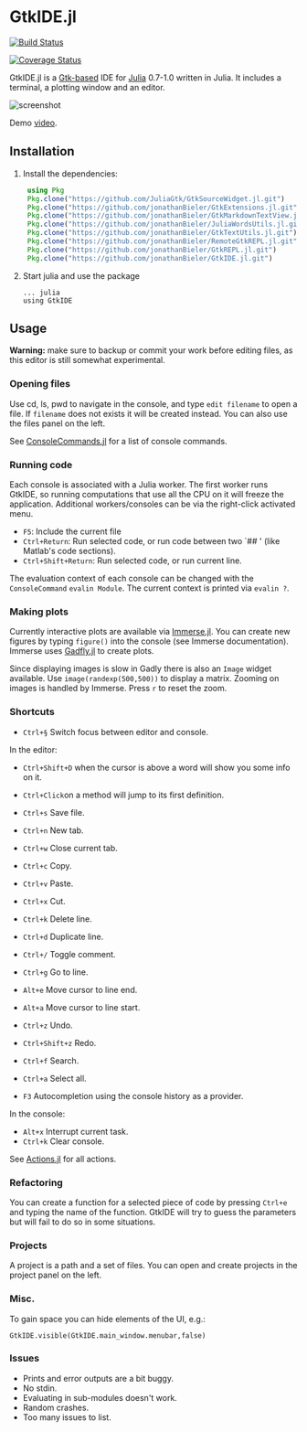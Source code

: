 # GtkIDE.jl

[![Build Status](https://travis-ci.org/jonathanBieler/GtkIDE.jl.svg?branch=master)](https://travis-ci.org/jonathanBieler/GtkIDE.jl)

[![Coverage Status](https://coveralls.io/repos/jonathanBieler/GtkIDE.jl/badge.svg?branch=master&service=github)](https://coveralls.io/github/jonathanBieler/GtkIDE.jl?branch=master)


GtkIDE.jl is a [Gtk-based](https://github.com/JuliaLang/Gtk.jl) IDE for [Julia](https://github.com/JuliaLang/julia) 0.7-1.0 written in Julia. It includes a terminal, a plotting window and an editor.

![screenshot](data/GtkIDE.png)

Demo [video](https://www.youtube.com/watch?v=AbzNUNfwSGc).

## Installation

1. Install the dependencies:

    ```julia
     using Pkg
     Pkg.clone("https://github.com/JuliaGtk/GtkSourceWidget.jl.git")
     Pkg.clone("https://github.com/jonathanBieler/GtkExtensions.jl.git")
     Pkg.clone("https://github.com/jonathanBieler/GtkMarkdownTextView.jl.git")
     Pkg.clone("https://github.com/jonathanBieler/JuliaWordsUtils.jl.git")
     Pkg.clone("https://github.com/jonathanBieler/GtkTextUtils.jl.git")
     Pkg.clone("https://github.com/jonathanBieler/RemoteGtkREPL.jl.git")
     Pkg.clone("https://github.com/jonathanBieler/GtkREPL.jl.git")
     Pkg.clone("https://github.com/jonathanBieler/GtkIDE.jl.git")
     ```

3. Start julia and use the package

    ```
    ... julia 
    using GtkIDE
    ```

## Usage

**Warning:** make sure to backup or commit your work before editing files, as this editor is
still somewhat experimental.

### Opening files

Use cd, ls, pwd to navigate in the console, and type `edit filename` to open a file.
If `filename` does not exists it will be created instead. You can also use the files panel on the left.

See [ConsoleCommands.jl](src/ConsoleCommands.jl) for a list of console commands.

### Running code

Each console is associated with a Julia worker. The first worker runs GtkIDE, so running
computations that use all the CPU on it will freeze the application. Additional workers/consoles can be via the right-click activated menu.

- `F5`: Include the current file
- `Ctrl+Return`: Run selected code, or run code between two `## ' (like Matlab's code sections).
- `Ctrl+Shift+Return`: Run selected code, or run current line.

The evaluation context of each console can be changed with the `ConsoleCommand` `evalin Module`.
The current context is printed via `evalin ?`.

### Making plots

Currently interactive plots are available via [Immerse.jl](https://github.com/JuliaGraphics/Immerse.jl).
You can create new figures by typing `figure()` into the console (see Immerse documentation).
Immerse uses [Gadfly.jl](https://github.com/dcjones/Gadfly.jl) to create plots.

Since displaying images is slow in Gadly there is also an `Image` widget available.
Use `image(randexp(500,500))` to display a matrix. Zooming on images is handled by Immerse.
Press `r` to reset the zoom.

### Shortcuts

- `Ctrl+§` Switch focus between editor and console.    

In the editor:

- `Ctrl+Shift+D` when the cursor is above a word will show you some info on it.
- `Ctrl+Click`on a method will jump to its first definition.

- `Ctrl+s` Save file.
- `Ctrl+n` New tab.
- `Ctrl+w` Close current tab.

- `Ctrl+c` Copy.
- `Ctrl+v` Paste.
- `Ctrl+x` Cut.

- `Ctrl+k` Delete line.
- `Ctrl+d` Duplicate line.
- `Ctrl+/` Toggle comment.
- `Ctrl+g` Go to line.

- `Alt+e` Move cursor to line end.
- `Alt+a` Move cursor to line start.

- `Ctrl+z` Undo.
- `Ctrl+Shift+z` Redo.

- `Ctrl+f` Search.
- `Ctrl+a` Select all.

- `F3` Autocompletion using the console history as a provider. 

In the console:

- `Alt+x` Interrupt current task.
- `Ctrl+k` Clear console.

See [Actions.jl](src/Actions.jl) for all actions.

### Refactoring

You can create a function for a selected piece of code by pressing `Ctrl+e` and typing the name of the function. GtkIDE will try to guess
the parameters but will fail to do so in some situations.

### Projects

A project is a path and a set of files. You can open and create projects in the project panel
on the left.    

### Misc.

To gain space you can hide elements of the UI, e.g.:

    GtkIDE.visible(GtkIDE.main_window.menubar,false)

### Issues

- Prints and error outputs are a bit buggy.
- No stdin.
- Evaluating in sub-modules doesn't work.
- Random crashes.
- Too many issues to list.
